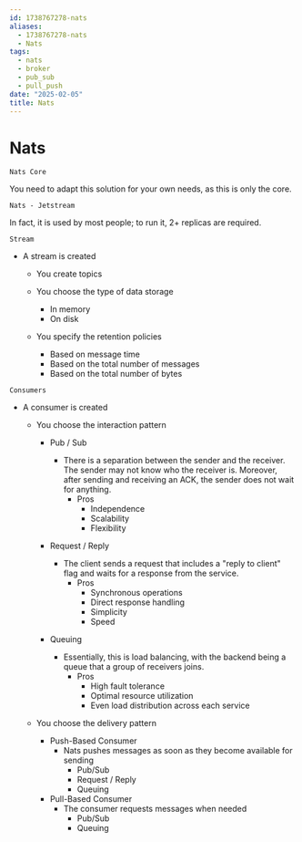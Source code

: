 ```yaml
---
id: 1738767278-nats
aliases:
  - 1738767278-nats
  - Nats
tags:
  - nats
  - broker
  - pub_sub
  - pull_push
date: "2025-02-05"
title: Nats
---
```


# Nats

`Nats Core`

You need to adapt this solution for your own needs, as this is only the core.

`Nats - Jetstream`

In fact, it is used by most people; to run it, 2+ replicas are required.

`Stream`

- A stream is created

  - You create topics

  - You choose the type of data storage

    - In memory
    - On disk

  - You specify the retention policies
    - Based on message time
    - Based on the total number of messages
    - Based on the total number of bytes

`Consumers`

- A consumer is created

  - You choose the interaction pattern

    - Pub / Sub

      - There is a separation between the sender and the receiver.
        The sender may not know who the receiver is.
        Moreover, after sending and receiving an ACK, the sender does not wait for anything.
        - Pros
          - Independence
          - Scalability
          - Flexibility

    - Request / Reply
      - The client sends a request that includes a "reply to client" flag and waits for a response from the service.
        - Pros
          - Synchronous operations
          - Direct response handling
          - Simplicity
          - Speed

    - Queuing
      - Essentially, this is load balancing, with the backend being a queue that a group of receivers joins.
        - Pros
          - High fault tolerance
          - Optimal resource utilization
          - Even load distribution across each service

  - You choose the delivery pattern
    - Push-Based Consumer
      - Nats pushes messages as soon as they become available for sending
        - Pub/Sub
        - Request / Reply
        - Queuing
    - Pull-Based Consumer
      - The consumer requests messages when needed
        - Pub/Sub
        - Queuing
